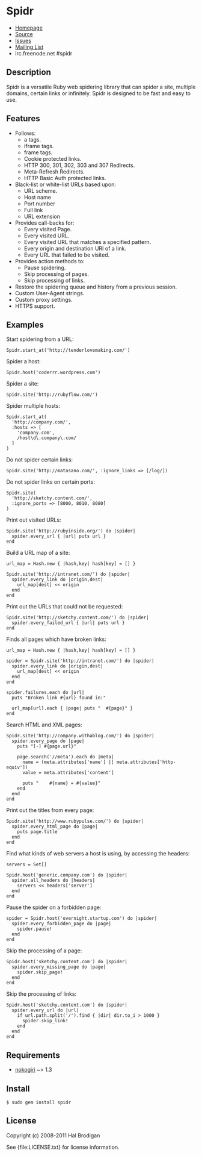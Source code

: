 # Spidr

* [Homepage](http://spidr.rubyforge.org/)
* [Source](http://github.com/postmodern/spidr)
* [Issues](http://github.com/postmodern/spidr/issues)
* [Mailing List](http://groups.google.com/group/spidr)
* irc.freenode.net #spidr

## Description

Spidr is a versatile Ruby web spidering library that can spider a site,
multiple domains, certain links or infinitely. Spidr is designed to be fast
and easy to use.

## Features

* Follows:
  * a tags.
  * iframe tags.
  * frame tags.
  * Cookie protected links.
  * HTTP 300, 301, 302, 303 and 307 Redirects.
  * Meta-Refresh Redirects.
  * HTTP Basic Auth protected links.
* Black-list or white-list URLs based upon:
  * URL scheme.
  * Host name
  * Port number
  * Full link
  * URL extension
* Provides call-backs for:
  * Every visited Page.
  * Every visited URL.
  * Every visited URL that matches a specified pattern.
  * Every origin and destination URI of a link.
  * Every URL that failed to be visited.
* Provides action methods to:
  * Pause spidering.
  * Skip processing of pages.
  * Skip processing of links.
* Restore the spidering queue and history from a previous session.
* Custom User-Agent strings.
* Custom proxy settings.
* HTTPS support.

## Examples

Start spidering from a URL:

    Spidr.start_at('http://tenderlovemaking.com/')

Spider a host:

    Spidr.host('coderrr.wordpress.com')

Spider a site:

    Spidr.site('http://rubyflow.com/')

Spider multiple hosts:

    Spidr.start_at(
      'http://company.com/',
      :hosts => [
        'company.com',
        /host\d\.company\.com/
      ]
    )

Do not spider certain links:

    Spidr.site('http://matasano.com/', :ignore_links => [/log/])

Do not spider links on certain ports:

    Spidr.site(
      'http://sketchy.content.com/',
      :ignore_ports => [8000, 8010, 8080]
    )

Print out visited URLs:

    Spidr.site('http://rubyinside.org/') do |spider|
      spider.every_url { |url| puts url }
    end

Build a URL map of a site:

    url_map = Hash.new { |hash,key| hash[key] = [] }

    Spidr.site('http://intranet.com/') do |spider|
      spider.every_link do |origin,dest|
        url_map[dest] << origin
      end
    end

Print out the URLs that could not be requested:

    Spidr.site('http://sketchy.content.com/') do |spider|
      spider.every_failed_url { |url| puts url }
    end

Finds all pages which have broken links:

    url_map = Hash.new { |hash,key| hash[key] = [] }

    spider = Spidr.site('http://intranet.com/') do |spider|
      spider.every_link do |origin,dest|
        url_map[dest] << origin
      end
    end

    spider.failures.each do |url|
      puts "Broken link #{url} found in:"

      url_map[url].each { |page| puts "  #{page}" }
    end

Search HTML and XML pages:

    Spidr.site('http://company.withablog.com/') do |spider|
      spider.every_page do |page|
        puts "[-] #{page.url}"

        page.search('//meta').each do |meta|
          name = (meta.attributes['name'] || meta.attributes['http-equiv'])
          value = meta.attributes['content']

          puts "    #{name} = #{value}"
        end
      end
    end

Print out the titles from every page:

    Spidr.site('http://www.rubypulse.com/') do |spider|
      spider.every_html_page do |page|
        puts page.title
      end
    end

Find what kinds of web servers a host is using, by accessing the headers:

    servers = Set[]

    Spidr.host('generic.company.com') do |spider|
      spider.all_headers do |headers|
        servers << headers['server']
      end
    end

Pause the spider on a forbidden page:

    spider = Spidr.host('overnight.startup.com') do |spider|
      spider.every_forbidden_page do |page|
        spider.pause!
      end
    end

Skip the processing of a page:

    Spidr.host('sketchy.content.com') do |spider|
      spider.every_missing_page do |page|
        spider.skip_page!
      end
    end

Skip the processing of links:

    Spidr.host('sketchy.content.com') do |spider|
      spider.every_url do |url|
        if url.path.split('/').find { |dir| dir.to_i > 1000 }
          spider.skip_link!
        end
      end
    end

## Requirements

* [nokogiri](http://nokogiri.rubyforge.org/) ~> 1.3

## Install

    $ sudo gem install spidr

## License

Copyright (c) 2008-2011 Hal Brodigan

See {file:LICENSE.txt} for license information.
